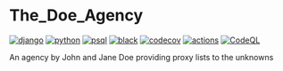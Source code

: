 # The_Doe_Agency

[![django](https://img.shields.io/badge/Django-v3.2-%23092E20?style=flat-square&logo=django)](https://www.djangoproject.com)
[![python](https://img.shields.io/badge/Python-v3.9-%233776AB?style=flat-square&logo=python)](https://www.python.org)
[![psql](https://img.shields.io/badge/postgresql-13.3-%234169E1?style=flat-square&logo=postgresql)](https://www.postgresql.org)
[![black](https://img.shields.io/badge/code%20style-black-000000.svg?style=flat-square&logo=stylelint)](https://github.com/psf/black)
[![codecov](https://codecov.io/gh/ziibii88/The_Doe_Agency/branch/main/graph/badge.svg?token=IzFdh1NYXS)](https://codecov.io/gh/ziibii88/The_Doe_Agency)
[![actions](https://github.com/ziibii88/The_Doe_Agency/workflows/TDA_CI/badge.svg)](https://github.com/ziibii88/The_Doe_Agency/actions)
[![CodeQL](https://github.com/ziibii88/The_Doe_Agency/actions/workflows/codeql-analysis.yml/badge.svg)](https://github.com/ziibii88/The_Doe_Agency/actions/workflows/codeql-analysis.yml)

An agency by John and Jane Doe providing proxy lists to the unknowns
